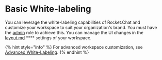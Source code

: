 # Basic White-labeling

You can leverage the white-labeling capabilities of Rocket.Chat and customize your workspace to suit your organization's brand. You must have the [admin](../roles-in-rocket.chat.md) role to achieve this. You can manage the UI changes in the [layout.md](../../use-rocket.chat/workspace-administration/settings/layout.md "mention") **** settings of your workspace.

{% hint style="info" %}
For advanced workspace customization, see[ Advanced White-Labeling](https://developer.rocket.chat/rocket.chat/white-labelling-rocket.chat/advanced-white-labeling-of-server).
{% endhint %}
